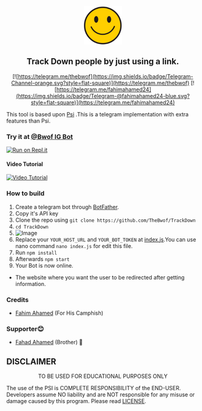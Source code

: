 
<p align='center'><img style="height:100px;width:100px" src="src/icon.png" ></p>

<h2 align='center'>Track Down people by just using a link.</h2>

<div align="center">

[![https://telegram.me/thebwof](https://img.shields.io/badge/Telegram-Channel-orange.svg?style=flat-square)](https://telegram.me/thebwof)
[![https://telegram.me/fahimahamed24](https://img.shields.io/badge/Telegram-@fahimahamed24-blue.svg?style=flat-square)](https://telegram.me/fahimahamed24)

</div>

This tool is based upon [Psi](https://github.com/TheBwof/Psi) .This is a telegram implementation with extra features than Psi.
### Try it at [@Bwof IG Bot](http://t.me/bwofigbot)


[![Run on Repl.it](https://repl.it/badge/github/TheBwof/TrackDown)](https://repl.it/github/TheBwof/TrackDown)
 
#### Video Tutorial 

[![Video Tutorial](https://github.com/TheBwof/TrackDown/blob/main/src/tutorial.jpg)](https://github.com/TheBwof/TrackDown/blob/main/src/tutorial.mp4)
 

### How to build
1. Create a telegram bot through [BotFather](https://t.me/BotFather).
1. Copy it's API key
1. Clone the repo using `git clone https://github.com/TheBwof/TrackDown`
1. `cd TrackDown`
1. ![Image](https://raw.githubusercontent.com/TheBwof/TrackDown/main/src/url.jpg)
1. Replace your `YOUR_HOST_URL` and `YOUR_BOT_TOKEN` at [index.js](https://github.com/TheBwof/TrackDown/blob/main/index.js).You can use nano command `nano index.js` for edit this file.
1. Run `npm install`
1. Afterwards `npm start`
1. Your Bot is now online.

* The website where you want the user to be redirected after getting information.


### Credits
 * [Fahim Ahamed](https://www.facebook.com/fahimahamed24) (For His Camphish)

### Supporter😊
* [Fahad Ahamed](https://www.facebook.com/fahadahamed4) (Brother) 🖤

## DISCLAIMER
<p align="center">
 TO BE USED FOR EDUCATIONAL PURPOSES ONLY

</p>



The use of the PSI is COMPLETE RESPONSIBILITY of the END-USER. Developers assume NO liability and are NOT responsible for any misuse or damage caused by this program. Please read [LICENSE](LICENSE).




